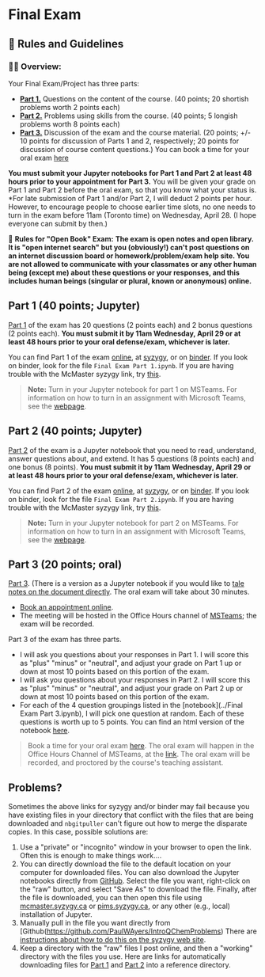 # Final Exam

## &#x1f4cf; Rules and Guidelines

### &#x1f468;&#x200d;&#x1f3eb; **Overview:**
Your Final Exam/Project has three parts: 
- [**Part 1.**](../Final%20Exam%20Part%201.ipynb) Questions on the content of the course. (40 points; 20 shortish problems worth 2 points each)
- [**Part 2.**](../Final%20Exam%20Part%202.ipynb) Problems using skills from the course. (40 points; 5 longish problems worth 8 points each)
- [**Part 3.**](https://qchem1.qcdevs.org/notes/html/Final%20Exam%20Part%203.html) Discussion of the exam and the course material. (20 points; +/- 10 points for discussion of Parts 1 and 2, respectively; 20 points for discussion of course content questions.) You can book a time for your oral exam [here](https://meet-with-paul-ayers.appointlet.com/s/final-exam-3pa3/paul-ayers)

**You must submit your Jupyter notebooks for Part 1 and Part 2 at least 48 hours prior to your appointment for Part 3.** You will be given your grade on Part 1 and Part 2 before the oral exam, so that you know what your status is. *For late submission of Part 1 and/or Part 2, I will deduct 2 points per hour. However, to encourage people to choose earlier time slots, no one needs to turn in the exam before 11am (Toronto time) on Wednesday, April 28. (I hope everyone can submit by then.)

&#x1f4d6; **Rules for "Open Book" Exam:**
**The exam is open notes and open library. It is "open internet search" but you (obviously!) can't post questions on an internet discussion board or homework/problem/exam help site. You are not allowed to communicate with your classmates or any other human being (except me) about these questions or your responses, and this includes human beings (singular or plural, known or anonymous) online.**


## Part 1 (40 points; Jupyter)
[Part 1](../Final%20Exam%20Part%201.ipynb) of the exam has 20 questions (2 points each) and 2 bonus questions (2 points each). **You must submit it by 11am Wednesday, April 29 or at least 48 hours prior to your oral defense/exam, whichever is later.**

You can find Part 1 of the exam [online](../Final%20Exam%20Part%201.ipynb), at [syzygy](https://mcmaster.syzygy.ca/jupyter/hub/user-redirect/git-pull?repo=https%3A%2F%2Fgithub.com%2FPaulWAyers%2FIntroQChemProblems&urlpath=tree%2FIntroQChemProblems%2Fipynb%2FFinal%2520Exam%2520Part%25201.ipynb&branch=main), or on [binder](https://mybinder.org/v2/gh/PaulWAyers/IntroQChemProblems/HEAD). If you look on binder, look for the file `Final Exam Part 1.ipynb`. If you are having trouble with the McMaster syzygy link, try [this](https://pims.syzygy.ca/jupyter/hub/user-redirect/git-pull?repo=https%3A%2F%2Fgithub.com%2FPaulWAyers%2FIntroQChemProblems&urlpath=tree%2FIntroQChemProblems%2Fipynb%2FFinal%2520Exam%2520Part%25201.ipynb&branch=main).

> **Note:** Turn in your Jupyter notebook for part 1 on MSTeams. For information on how to turn in an assignment with Microsoft Teams, see the [webpage](https://support.microsoft.com/en-us/office/turn-in-an-assignment-in-microsoft-teams-e25f383a-b747-4a0b-b6d5-a2845a52092b).


## Part 2 (40 points; Jupyter)
[Part 2](../Final%20Exam%20Part%202.ipynb) of the exam is a Jupyter notebook that you need to read, understand, answer questions about, and extend. It has 5 questions (8 points each) and one bonus (8 points). **You must submit it by 11am Wednesday, April 29 or at least 48 hours prior to your oral defense/exam, whichever is later.**

You can find Part 2 of the exam [online](), at [syzygy](https://mcmaster.syzygy.ca/jupyter/hub/user-redirect/git-pull?repo=https%3A%2F%2Fgithub.com%2FPaulWAyers%2FIntroQChemProblems&urlpath=tree%2FIntroQChemProblems%2Fipynb%2FFinal%2520Exam%2520Part%25202.ipynb&branch=main), or on [binder](https://mybinder.org/v2/gh/PaulWAyers/IntroQChemProblems/HEAD). If you look on binder, look for the file `Final Exam Part 2.ipynb`. If you are having trouble with the McMaster syzygy link, try [this](https://pims.syzygy.ca/jupyter/hub/user-redirect/git-pull?repo=https%3A%2F%2Fgithub.com%2FPaulWAyers%2FIntroQChemProblems&urlpath=tree%2FIntroQChemProblems%2Fipynb%2FFinal%2520Exam%2520Part%25202.ipynb&branch=main).

> **Note:** Turn in your Jupyter notebook for part 2 on MSTeams. For information on how to turn in an assignment with Microsoft Teams, see the [webpage](https://support.microsoft.com/en-us/office/turn-in-an-assignment-in-microsoft-teams-e25f383a-b747-4a0b-b6d5-a2845a52092b).

## Part 3 (20 points; oral)
[Part 3](https://qchem1.qcdevs.org/notes/html/Final%20Exam%20Part%203.html). (There is a version as a Jupyter notebook if you would like to [tale notes on the document directly](../Final%20Exam%20Part%203.ipynb). The oral exam will take about 30 minutes.
- [Book an appointment online](https://meet-with-paul-ayers.appointlet.com/s/final-exam-3pa3/paul-ayers). 
- The meeting will be hosted in the Office Hours channel of [MSTeams](https://teams.microsoft.com/l/meetup-join/19%3a182d3d4a1b524c2686371e2b7be2dea8%40thread.tacv2/1618588108023?context=%7b%22Tid%22%3a%2244376307-b429-42ad-8c25-28cd496f4772%22%2c%22Oid%22%3a%22b6da0557-8324-483d-8da7-d3553f55ae77%22%7d); the exam will be recorded.

Part 3 of the exam has three parts.
- I will ask you questions about your responses in Part 1. I will score this as "plus" "minus" or "neutral", and adjust your grade on Part 1 up or down at most 10 points based on this portion of the exam.
- I will ask you questions about your responses in Part 2. I will score this as "plus" "minus" or "neutral", and adjust your grade on Part 2 up or down at most 10 points based on this portion of the exam.
- For each of the 4 question groupings listed in the [notebook](../Final Exam Part 3.ipynb), I will pick one question at random. Each of these questions is worth up to 5 points. You can find an html version of the notebook [here](../notes/html/Final%20Exam%20Part%203.html). 

> Book a time for your oral exam [here](https://meet-with-paul-ayers.appointlet.com/s/final-exam-3pa3/paul-ayers). The oral exam will happen in the Office Hours Channel of MSTeams, at the [link](https://teams.microsoft.com/l/meetup-join/19%3a182d3d4a1b524c2686371e2b7be2dea8%40thread.tacv2/1618588108023?context=%7b%22Tid%22%3a%2244376307-b429-42ad-8c25-28cd496f4772%22%2c%22Oid%22%3a%22b6da0557-8324-483d-8da7-d3553f55ae77%22%7d). The oral exam will be recorded, and proctored by the course's teaching assistant.

## Problems?
Sometimes the above links for syzygy and/or binder may fail because you have existing files in your directory that conflict with the files that are being downloaded and `nbgitpuller` can't figure out how to merge the disparate copies. In this case, possible solutions are:
1. Use a "private" or "incognito" window in your browser to open the link. Often this is enough to make things work....
1. You can directly download the file to the default location on your computer for downloaded files. You can also download the Jupyter notebooks directly from [GitHub](https://github.com/PaulWAyers/IntroQChemProblems/tree/main/ipynb). Select the file you want, right-click on the "raw" button, and select "Save As" to download the file. Finally, after the file is downloaded, you can then open this file using [mcmaster.syzygy.ca](https://mcmaster.syzygy.ca/) or [pims.syzygy.ca](https://pims.syzygy.ca/), or any other (e.g., local) installation of Jupyter.
2. Manually pull in the file you want directly from [Github(https://github.com/PaulWAyers/IntroQChemProblems) There are [instructions about how to do this on the syzygy web site](https://intro.syzygy.ca/using-git-and-github/).
3. Keep a directory with the "raw" files I post online, and then a "working" directory with the files you use. Here are links for  automatically downloading files for [Part 1](https://mcmaster.syzygy.ca/jupyter/hub/user-redirect/git-pull?repo=https%3A%2F%2Fgithub.com%2FPaulWAyers%2FIntroQChemProblems&urlpath=tree%2FIntroQChemProblems%2Fipynb%2FFinal%2520Exam%2520Part%25201.ipynb&branch=main&targetPath=raw) and [Part 2](https://mcmaster.syzygy.ca/jupyter/hub/user-redirect/git-pull?repo=https%3A%2F%2Fgithub.com%2FPaulWAyers%2FIntroQChemProblems&urlpath=tree%2FIntroQChemProblems%2Fipynb%2FFinal%2520Exam%2520Part%25202.ipynb&branch=main&targetPath=raw) into a reference directory. 

